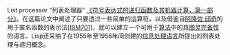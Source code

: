 List processor “列表处理器”
[《符号表达式的递归函数及其机器计算，第一部分》](https://zh.wikipedia.org/wiki/LISP#cite_note-15)。在这篇论文中阐述了只要透过一些简单的运算符，以及借鉴自[阿隆佐·邱奇](https://zh.wikipedia.org/wiki/%E9%98%BF%E9%9A%86%E4%BD%90%C2%B7%E9%82%B1%E5%A5%87 "阿隆佐·邱奇")的用于匿名函数的表示法[[IBM701]](https://zh.wikipedia.org/wiki/LISP#cite_note-lambda-7)，就可以建立一个可用于[算法](https://zh.wikipedia.org/wiki/%E6%BC%94%E7%AE%97%E6%B3%95 "算法")中的具[图灵完备性](https://zh.wikipedia.org/wiki/%E5%9C%96%E9%9D%88%E5%AE%8C%E5%82%99%E6%80%A7 "图灵完备性")的语言。Lisp还采纳了在1955年至1956年间创建的[信息处理语言](https://zh.wikipedia.org/wiki/%E8%B3%87%E8%A8%8A%E8%99%95%E7%90%86%E8%AA%9E%E8%A8%80 "信息处理语言")所提出的列表处理与递归概念。